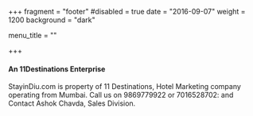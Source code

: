 +++
fragment = "footer"
#disabled = true
date = "2016-09-07"
weight = 1200
background = "dark"

menu_title = ""

+++

#### An 11Destinations Enterprise
StayinDiu.com is property of 11 Destinations, Hotel Marketing company operating from Mumbai. 
Call us on 9869779922 or 7016528702: and Contact Ashok Chavda, Sales Division.